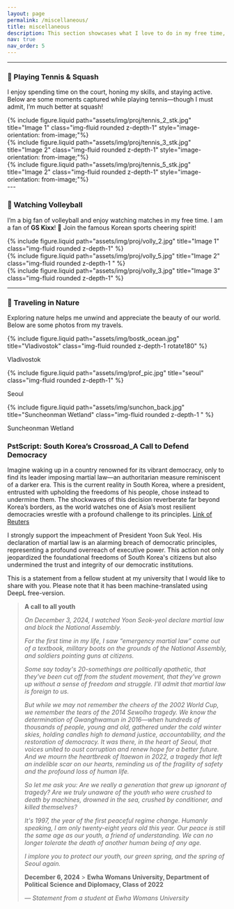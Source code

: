 ```yaml
---
layout: page
permalink: /miscellaneous/
title: miscellaneous
description: This section showcases what I love to do in my free time, including playing tennis, watching volleyball, and traveling in nature.
nav: true
nav_order: 5
---
```


---

### 🎾 Playing Tennis & Squash

I enjoy spending time on the court, honing my skills, and staying active. Below are some moments captured while playing tennis—though I must admit, I’m much better at squash!

<div class="row justify-content-center">
  <div class="col-sm mt-3 mt-md-0">
    {% include figure.liquid path="assets/img/proj/tennis_2_stk.jpg" title="Image 1" class="img-fluid rounded z-depth-1" style="image-orientation: from-image;"%}
  </div>
  <div class="col-sm mt-3 mt-md-0">
    {% include figure.liquid path="assets/img/proj/tennis_3_stk.jpg" title="Image 2" class="img-fluid rounded z-depth-1" style="image-orientation: from-image;"%}
  </div>
  <div class="col-sm mt-3 mt-md-0s">
    {% include figure.liquid path="assets/img/proj/tennis_5_stk.jpg" title="Image 2" class="img-fluid rounded z-depth-1" style="image-orientation: from-image;"%}
  </div>
</div>
---

### 🏐 Watching Volleyball

I’m a big fan of volleyball and enjoy watching matches in my free time. I am a fan of **GS Kixx**! 🥳 Join the famous Korean sports cheering spirit!

<style>
  /* CSS to rotate the image */
  .rotate90 {
    transform: rotate(90deg); /* Rotates the image 90 degrees */
    transform-origin: center; /* Ensures rotation is applied from the center */
  }
</style>
<style>
  .rotate180 {
    transform: rotate(180deg); 
    transform-origin: center; 
  }
</style>

<div class="row align-items-center justify-content-center">
  <div class="col-6">
    {% include figure.liquid path="assets/img/proj/volly_2.jpg" title="Image 1" class="img-fluid rounded z-depth-1" %}
  </div>
  <div class="col">
    {% include figure.liquid path="assets/img/proj/volly_5.jpg" title="Image 2" class="img-fluid rounded z-depth-1 " %}
  </div>
  <div class="col-6">
    {% include figure.liquid path="assets/img/proj/volly_3.jpg" title="Image 3" class="img-fluid rounded z-depth-1" %}
  </div>
</div>

---

### 🌳 Traveling in Nature

Exploring nature helps me unwind and appreciate the beauty of our world. Below are some photos from my travels.

<div class="row align-items-center justify-content-center">
  <div class="col-6">
    {% include figure.liquid path="assets/img/bostk_ocean.jpg" title="Vladivostok" class="img-fluid rounded z-depth-1 rotate180" %}
    <p class="text-center">Vladivostok</p>
  </div>
  <div class="col">
    {% include figure.liquid path="assets/img/prof_pic.jpg" title="seoul" class="img-fluid rounded z-depth-1" %}
    <p class="text-center">Seoul</p>
  </div>
  <div class="col">
    {% include figure.liquid path="assets/img/sunchon_back.jpg" title="Suncheonman Wetland" class="img-fluid rounded z-depth-1 " %}
    <p class="text-center">Suncheonman Wetland</p>
  </div>
</div>




### PstScript: South Korea’s Crossroad_A Call to Defend Democracy

Imagine waking up in a country renowned for its vibrant democracy, only to find its leader imposing martial law—an authoritarian measure reminiscent of a darker era. This is the current reality in South Korea, where a president, entrusted with upholding the freedoms of his people, chose instead to undermine them. The shockwaves of this decision reverberate far beyond Korea’s borders, as the world watches one of Asia’s most resilient democracies wrestle with a profound challenge to its principles. [Link of Reuters](https://www.reuters.com/world/asia-pacific/south-korea-president-yoon-address-nation-ahead-impeachment-vote-2024-12-07/?utm_source=chatgpt.com)

I strongly support the impeachment of President Yoon Suk Yeol. His declaration of martial law is an alarming breach of democratic principles, representing a profound overreach of executive power. This action not only jeopardized the foundational freedoms of South Korea's citizens but also undermined the trust and integrity of our democratic institutions.

This is a statement from a fellow student at my university that I would like to share with you. Please note that it has been machine-translated using DeepL free-version.



> **A call to all youth**
>
>
> _On December 3, 2024, I watched Yoon Seok-yeol declare martial law and block the National Assembly._
>
>
> _For the first time in my life, I saw “emergency martial law” come out of a textbook, military boots on the grounds of the National Assembly, and soldiers pointing guns at citizens._
>
>
> _Some say today's 20-somethings are politically apathetic, that they've been cut off from the student movement, that they've grown up without a sense of freedom and struggle. I'll admit that martial law is foreign to us._
>
>
> _But while we may not remember the cheers of the 2002 World Cup, we remember the tears of the 2014 Sewolho tragedy. We know the determination of Gwanghwamun in 2016—when hundreds of thousands of people, young and old, gathered under the cold winter skies, holding candles high to demand justice, accountability, and the restoration of democracy. It was there, in the heart of Seoul, that voices united to oust corruption and renew hope for a better future. And we mourn the heartbreak of Itaewon in 2022, a tragedy that left an indelible scar on our hearts, reminding us of the fragility of safety and the profound loss of human life._
>
>
> _So let me ask you: Are we really a generation that grew up ignorant of tragedy? Are we truly unaware of the youth who were crushed to death by machines, drowned in the sea, crushed by conditioner, and killed themselves?_
>
>
> _It's 1997, the year of the first peaceful regime change. Humanly speaking, I am only twenty-eight years old this year. Our peace is still the same age as our youth, a friend of understanding. We can no longer tolerate the death of another human being of any age._
>
>
> _I implore you to protect our youth, our green spring, and the spring of Seoul again._
>
>
> **December 6, 2024** > **Ewha Womans University, Department of Political Science and Diplomacy, Class of 2022**
>
>
> _— Statement from a student at Ewha Womans University_
